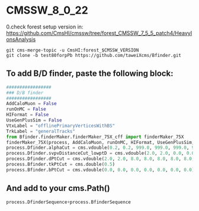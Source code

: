 CMSSW_8_0_22
=====

0.check forest setup version in: https://github.com/CmsHI/cmssw/tree/forest_CMSSW_7_5_5_patch4/HeavyIonsAnalysis
```
git cms-merge-topic -u CmsHI:forest_$CMSSW_VERSION
git clone -b test80forpPb https://github.com/taweiXcms/Bfinder.git
```


To add B/D finder, paste the following block:
-----

```python
#################
### D/B finder
#################
AddCaloMuon = False
runOnMC = False
HIFormat = False
UseGenPlusSim = False
VtxLabel = "offlinePrimaryVerticesWithBS"
TrkLabel = "generalTracks"
from Bfinder.finderMaker.finderMaker_75X_cff import finderMaker_75X
finderMaker_75X(process, AddCaloMuon, runOnMC, HIFormat, UseGenPlusSim, VtxLabel, TrkLabel)
process.Dfinder.alphaCut = cms.vdouble(0.2, 0.2, 999.0, 999.0, 999.0, 999.0, 999.0, 999.0, 999.0, 999.0, 999.0, 999.0)
process.Dfinder.svpvDistanceCut_lowptD = cms.vdouble(2.0, 2.0, 0.0, 0.0, 0.0, 0.0, 0.0, 0.0, 0.0, 0.0, 0.0, 0.0)
process.Dfinder.dPtCut = cms.vdouble(2.0, 2.0, 8.0, 8.0, 8.0, 8.0, 8.0, 8.0, 8.0, 8.0, 8.0, 8.0)
process.Bfinder.tkPtCut = cms.double(0.5)
process.Bfinder.bPtCut = cms.vdouble(0.0, 0.0, 0.0, 0.0, 0.0, 0.0, 0.0)
```

And add to your cms.Path()
-----

```python
process.DfinderSequence+process.BfinderSequence
```
